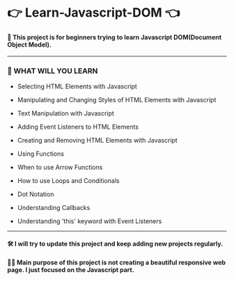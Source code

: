# 👉 Learn-Javascript-DOM  👈

####  🏹 This project is for beginners trying to learn Javascript DOM(Document Object Model).

<hr>

###  💾 WHAT WILL YOU LEARN

* Selecting HTML Elements with Javascript

* Manipulating and Changing Styles of HTML Elements with Javascript

* Text Manipulation with Javascript

* Adding Event Listeners to HTML Elements

* Creating and Removing HTML Elements with Javascript

* Using Functions 

* When to use Arrow Functions

* How to use Loops and Conditionals 

* Dot Notation

* Understanding Callbacks

* Understanding 'this' keyword with Event Listeners

<hr>

#### 🛠 I will try to update this project and keep adding new projects regularly.

#### 🤸‍♂️ Main purpose of this project is not creating a beautiful responsive web page. I just focused on the Javascript part.


